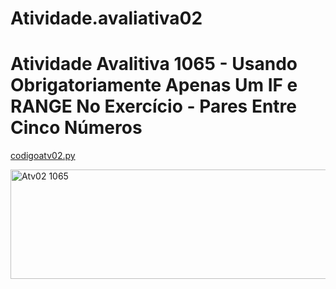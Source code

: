 # Atividade.avaliativa02 

# Atividade Avalitiva 1065 - Usando Obrigatoriamente Apenas Um IF e RANGE No Exercício - Pares Entre Cinco Números

[codigoatv02.py](https://github.com/user-attachments/files/22430940/codigoatv02.py)

<img width="1523" height="175" alt="Atv02 1065" src="https://github.com/user-attachments/assets/7e6e8d3d-c589-49aa-a2fb-92c2b00cdefa" />
